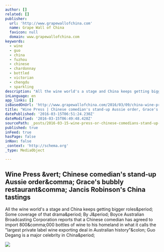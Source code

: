 ```yaml
---
author: []
related: []
publisher:
  url: 'http://www.grapewallofchina.com'
  name: Grape Wall of China
  favicon: null
  domain: www.grapewallofchina.com
keywords:
  - wine
  - guo
  - china
  - fuzhou
  - chinese
  - chardonnay
  - bottled
  - victorian
  - chengdu
  - sparkling
description: "All the wine world's a stage and China keeps getting bigger roles. Some coverage of that drama. By J. Boyce Australian Broadcasting Corporation reports that a Chinese comedian has agreed to import 800,000 bottles of wine to his homeland in what it calls the \"largest private label wine exporting deal in Australian history\": Guo Degang is a major celebrity in China."
inLanguage: en
app_links: []
isBasedOnUrl: 'http://www.grapewallofchina.com/2016/03/09/china-wine-press-comedian-makes-stand-up-order-of-aussie-shiraz-grace-opens-bubbly-friendly-restaurant-jancis-robinson-hosts-tastings-in-china/'
title: "Wine Press | Chinese comedian's stand-up Aussie order, Grace's bubbly restaurant, Jancis Robinson's China tastings"
datePublished: '2016-03-15T06:51:24.230Z'
dateModified: '2016-03-15T06:49:48.428Z'
sourcePath: _posts/2016-03-15-wine-press-or-chinese-comedians-stand-up-aussie-order-grace.md
published: true
inFeed: true
hasPage: false
inNav: false
_context: 'http://schema.org'
_type: MediaObject

---
```

<article style=""><h1>Wine Press &amp;vert; Chinese comedian's stand-up Aussie order&amp;comma; Grace's bubbly restaurant&amp;comma; Jancis Robinson's China tastings</h1><p>All the wine world's a stage and China keeps getting bigger roles&amp;period; Some coverage of that drama&amp;period; By J&amp;period; Boyce Australian Broadcasting Corporation reports that a Chinese comedian has agreed to import 800&amp;comma;000 bottles of wine to his homeland in what it calls the "largest private label wine exporting deal in Australian history"&amp;colon; Guo Degang is a major celebrity in China&amp;period;</p><img src="http://www.grapewallofchina.com/wp-content/uploads/2016/03/china-comedian-guo-degang-australia-wine-by-abc-news.jpg.jpg" /></article>